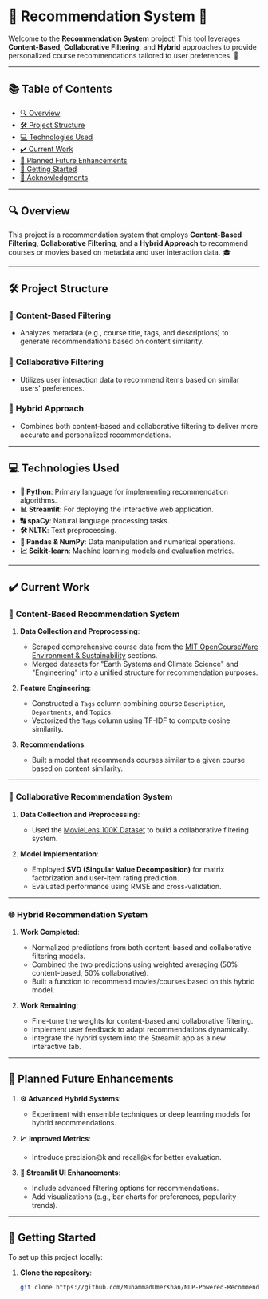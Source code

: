 # 🌟 Recommendation System 🌟

Welcome to the **Recommendation System** project! This tool leverages **Content-Based**, **Collaborative Filtering**, and **Hybrid** approaches to provide personalized course recommendations tailored to user preferences. 🚀

---

## 📚 Table of Contents
- [🔍 Overview](#-overview)
- [🛠️ Project Structure](#-project-structure)
- [💻 Technologies Used](#-technologies-used)
- [✔️ Current Work](#-current-work)
- [🎯 Planned Future Enhancements](#-planned-future-enhancements)
- [🚀 Getting Started](#-getting-started)
- [📄 Acknowledgments](#-acknowledgments)

---

## 🔍 Overview
This project is a recommendation system that employs **Content-Based Filtering**, **Collaborative Filtering**, and a **Hybrid Approach** to recommend courses or movies based on metadata and user interaction data. 🎓

---

## 🛠️ Project Structure

### 📌 **Content-Based Filtering**
- Analyzes metadata (e.g., course title, tags, and descriptions) to generate recommendations based on content similarity.

### 📌 **Collaborative Filtering**
- Utilizes user interaction data to recommend items based on similar users' preferences.

### 📌 **Hybrid Approach**
- Combines both content-based and collaborative filtering to deliver more accurate and personalized recommendations.

---

## 💻 Technologies Used
- **🐍 Python**: Primary language for implementing recommendation algorithms.
- **📊 Streamlit**: For deploying the interactive web application.
- **🔠 spaCy**: Natural language processing tasks.
- **🛠️ NLTK**: Text preprocessing.
- **🧮 Pandas & NumPy**: Data manipulation and numerical operations.
- **📈 Scikit-learn**: Machine learning models and evaluation metrics.

---

## ✔️ Current Work

### 📘 **Content-Based Recommendation System**
1. **Data Collection and Preprocessing**:
   - Scraped comprehensive course data from the [MIT OpenCourseWare Environment & Sustainability](https://ocw.mit.edu/collections/environment/) sections.
   - Merged datasets for "Earth Systems and Climate Science" and "Engineering" into a unified structure for recommendation purposes.

2. **Feature Engineering**:
   - Constructed a `Tags` column combining course `Description`, `Departments`, and `Topics`.
   - Vectorized the `Tags` column using TF-IDF to compute cosine similarity.

3. **Recommendations**:
   - Built a model that recommends courses similar to a given course based on content similarity.

---

### 🎥 **Collaborative Recommendation System**
1. **Data Collection and Preprocessing**:
   - Used the [MovieLens 100K Dataset](https://grouplens.org/datasets/movielens/) to build a collaborative filtering system.

2. **Model Implementation**:
   - Employed **SVD (Singular Value Decomposition)** for matrix factorization and user-item rating prediction.
   - Evaluated performance using RMSE and cross-validation.

---

### 🌐 **Hybrid Recommendation System**
1. **Work Completed**:
   - Normalized predictions from both content-based and collaborative filtering models.
   - Combined the two predictions using weighted averaging (50% content-based, 50% collaborative).
   - Built a function to recommend movies/courses based on this hybrid model.

2. **Work Remaining**:
   - Fine-tune the weights for content-based and collaborative filtering.
   - Implement user feedback to adapt recommendations dynamically.
   - Integrate the hybrid system into the Streamlit app as a new interactive tab.

---

## 🎯 Planned Future Enhancements
1. **⚙️ Advanced Hybrid Systems**:
   - Experiment with ensemble techniques or deep learning models for hybrid recommendations.

2. **📈 Improved Metrics**:
   - Introduce precision@k and recall@k for better evaluation.

3. **📱 Streamlit UI Enhancements**:
   - Include advanced filtering options for recommendations.
   - Add visualizations (e.g., bar charts for preferences, popularity trends).

---

## 🚀 Getting Started

To set up this project locally:

1. **Clone the repository**:
   ```bash
   git clone https://github.com/MuhammadUmerKhan/NLP-Powered-Recommendation-System.git
